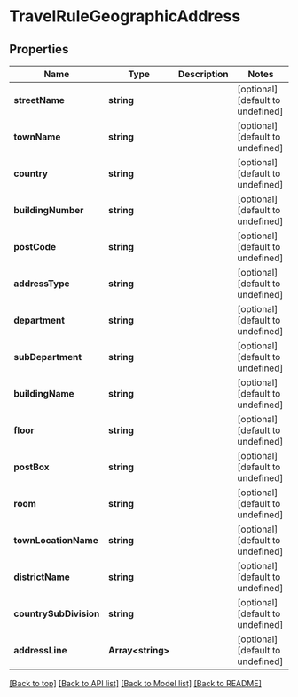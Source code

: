 # TravelRuleGeographicAddress

## Properties

|Name | Type | Description | Notes|
|------------ | ------------- | ------------- | -------------|
|**streetName** | **string** |  | [optional] [default to undefined]|
|**townName** | **string** |  | [optional] [default to undefined]|
|**country** | **string** |  | [optional] [default to undefined]|
|**buildingNumber** | **string** |  | [optional] [default to undefined]|
|**postCode** | **string** |  | [optional] [default to undefined]|
|**addressType** | **string** |  | [optional] [default to undefined]|
|**department** | **string** |  | [optional] [default to undefined]|
|**subDepartment** | **string** |  | [optional] [default to undefined]|
|**buildingName** | **string** |  | [optional] [default to undefined]|
|**floor** | **string** |  | [optional] [default to undefined]|
|**postBox** | **string** |  | [optional] [default to undefined]|
|**room** | **string** |  | [optional] [default to undefined]|
|**townLocationName** | **string** |  | [optional] [default to undefined]|
|**districtName** | **string** |  | [optional] [default to undefined]|
|**countrySubDivision** | **string** |  | [optional] [default to undefined]|
|**addressLine** | **Array&lt;string&gt;** |  | [optional] [default to undefined]|




[[Back to top]](#) [[Back to API list]](../../README.md#documentation-for-api-endpoints) [[Back to Model list]](../../README.md#documentation-for-models) [[Back to README]](../../README.md)
